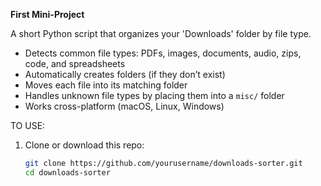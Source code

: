**First Mini-Project**

A short Python script that organizes your 'Downloads' folder by file type.

- Detects common file types: PDFs, images, documents, audio, zips, code, and spreadsheets
- Automatically creates folders (if they don’t exist)
- Moves each file into its matching folder
- Handles unknown file types by placing them into a `misc/` folder
- Works cross-platform (macOS, Linux, Windows)


TO USE:

1. Clone or download this repo:
   ```bash
   git clone https://github.com/yourusername/downloads-sorter.git
   cd downloads-sorter
